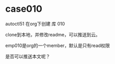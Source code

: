 # case010

autoctl51 在org下创建 库 010

clone到本地，并修改readme，可以推送到云。

emp010是org的一个member，默认是只有read权限

是否可以推送本文呢？